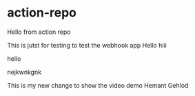 # action-repo
Hello from action repo

This is jutst for testing to test the webhook app
Hello
hiii

hello

nejkwnkgnk

This is my new change to show the video demo 
Hemant Gehlod